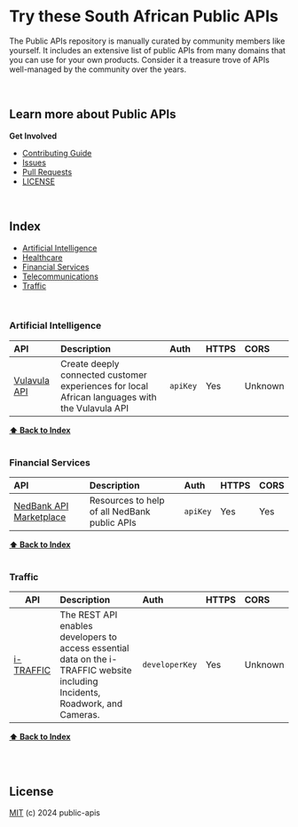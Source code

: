 # Try these South African Public APIs
The Public APIs repository is manually curated by community members like yourself.  It includes an extensive list of public APIs from many domains that you can use for your own products. Consider it a treasure trove of APIs well-managed by the community over the years.

<br >

## Learn more about Public APIs

<strong>Get Involved</strong>

* [Contributing Guide](CONTRIBUTING.md)
* [Issues](https://github.com/sinditech/public-apis-za/issues)
* [Pull Requests](https://github.com/sinditech/public-apis-za/pulls)
* [LICENSE](LICENSE) 

<br />

## Index

* [Artificial Intelligence](#artificial--intelligence)
* [Healthcare](#healthcare)
* [Financial Services](#financial--services)
* [Telecommunications](#telecommunications)
* [Traffic](#traffic)

<br >

### Artificial Intelligence
API | Description | Auth | HTTPS | CORS 
|:---|:---|:---|:---|:---|
| [Vulavula API](https://docs.lelapa.ai/category/vulavula-api) | Create deeply connected customer experiences for local African languages with the Vulavula API | `apiKey` | Yes | Unknown |

**[⬆ Back to Index](#index)**
<br >
<br >
### Financial Services
API | Description | Auth | HTTPS | CORS 
|:---|:---|:---|:---|:---|
| [NedBank API Marketplace](https://apim.nedbank.co.za/) | Resources to help of all NedBank public APIs | `apiKey` | Yes | Yes |

**[⬆ Back to Index](#index)**
<br >
<br >
### Traffic
API | Description | Auth | HTTPS | CORS |
|---|:---|:---|:---|:---|
| [i-TRAFFIC](https://www.i-traffic.co.za/developers/help) | The REST API enables developers to access essential data on the i-TRAFFIC website including Incidents, Roadwork, and Cameras. | `developerKey` | Yes | Unknown | |

**[⬆ Back to Index](#index)**
<br >
<br >

<br>

## License
[MIT](LICENSE) (c) 2024 public-apis
